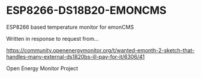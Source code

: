 # ESP8266-DS18B20-EMONCMS
ESP8266 based temperature monitor for emonCMS


Written in response to request from...

https://community.openenergymonitor.org/t/wanted-emonth-2-sketch-that-handles-many-external-ds1820bs-ill-pay-for-it/6306/41

Open Energy Monitor Project
